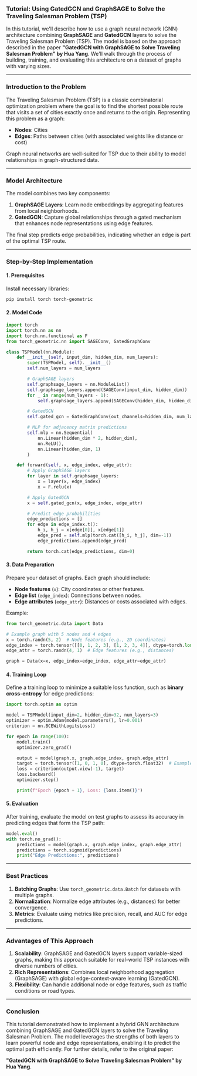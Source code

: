 ### Tutorial: Using GatedGCN and GraphSAGE to Solve the Traveling Salesman Problem (TSP)

In this tutorial, we'll describe how to use a graph neural network (GNN) architecture combining **GraphSAGE** and **GatedGCN** layers to solve the Traveling Salesman Problem (TSP). The model is based on the approach described in the paper **"GatedGCN with GraphSAGE to Solve Traveling Salesman Problem" by Hua Yang**. We'll walk through the process of building, training, and evaluating this architecture on a dataset of graphs with varying sizes.

---

### **Introduction to the Problem**
The Traveling Salesman Problem (TSP) is a classic combinatorial optimization problem where the goal is to find the shortest possible route that visits a set of cities exactly once and returns to the origin. Representing this problem as a graph:
- **Nodes**: Cities
- **Edges**: Paths between cities (with associated weights like distance or cost)

Graph neural networks are well-suited for TSP due to their ability to model relationships in graph-structured data.

---

### **Model Architecture**
The model combines two key components:
1. **GraphSAGE Layers**: Learn node embeddings by aggregating features from local neighborhoods.
2. **GatedGCN**: Capture global relationships through a gated mechanism that enhances node representations using edge features.

The final step predicts edge probabilities, indicating whether an edge is part of the optimal TSP route.

---

### **Step-by-Step Implementation**

#### **1. Prerequisites**
Install necessary libraries:
```bash
pip install torch torch-geometric
```

#### **2. Model Code**
```python
import torch
import torch.nn as nn
import torch.nn.functional as F
from torch_geometric.nn import SAGEConv, GatedGraphConv

class TSPModel(nn.Module):
    def __init__(self, input_dim, hidden_dim, num_layers):
        super(TSPModel, self).__init__()
        self.num_layers = num_layers

        # GraphSAGE layers
        self.graphsage_layers = nn.ModuleList()
        self.graphsage_layers.append(SAGEConv(input_dim, hidden_dim))
        for _ in range(num_layers - 1):
            self.graphsage_layers.append(SAGEConv(hidden_dim, hidden_dim))

        # GatedGCN
        self.gated_gcn = GatedGraphConv(out_channels=hidden_dim, num_layers=num_layers)

        # MLP for adjacency matrix predictions
        self.mlp = nn.Sequential(
            nn.Linear(hidden_dim * 2, hidden_dim),
            nn.ReLU(),
            nn.Linear(hidden_dim, 1)
        )

    def forward(self, x, edge_index, edge_attr):
        # Apply GraphSAGE layers
        for layer in self.graphsage_layers:
            x = layer(x, edge_index)
            x = F.relu(x)

        # Apply GatedGCN
        x = self.gated_gcn(x, edge_index, edge_attr)

        # Predict edge probabilities
        edge_predictions = []
        for edge in edge_index.t():
            h_i, h_j = x[edge[0]], x[edge[1]]
            edge_pred = self.mlp(torch.cat([h_i, h_j], dim=-1))
            edge_predictions.append(edge_pred)

        return torch.cat(edge_predictions, dim=0)
```

#### **3. Data Preparation**
Prepare your dataset of graphs. Each graph should include:
- **Node features** (`x`): City coordinates or other features.
- **Edge list** (`edge_index`): Connections between nodes.
- **Edge attributes** (`edge_attr`): Distances or costs associated with edges.

Example:
```python
from torch_geometric.data import Data

# Example graph with 5 nodes and 4 edges
x = torch.randn(5, 2)  # Node features (e.g., 2D coordinates)
edge_index = torch.tensor([[0, 1, 2, 3], [1, 2, 3, 4]], dtype=torch.long)  # Edge list
edge_attr = torch.randn(4, 1)  # Edge features (e.g., distances)

graph = Data(x=x, edge_index=edge_index, edge_attr=edge_attr)
```

#### **4. Training Loop**
Define a training loop to minimize a suitable loss function, such as **binary cross-entropy** for edge predictions:
```python
import torch.optim as optim

model = TSPModel(input_dim=2, hidden_dim=32, num_layers=3)
optimizer = optim.Adam(model.parameters(), lr=0.001)
criterion = nn.BCEWithLogitsLoss()

for epoch in range(100):
    model.train()
    optimizer.zero_grad()

    output = model(graph.x, graph.edge_index, graph.edge_attr)
    target = torch.tensor([1, 0, 1, 0], dtype=torch.float32)  # Example edge labels
    loss = criterion(output.view(-1), target)
    loss.backward()
    optimizer.step()

    print(f"Epoch {epoch + 1}, Loss: {loss.item()}")
```

#### **5. Evaluation**
After training, evaluate the model on test graphs to assess its accuracy in predicting edges that form the TSP path:
```python
model.eval()
with torch.no_grad():
    predictions = model(graph.x, graph.edge_index, graph.edge_attr)
    predictions = torch.sigmoid(predictions)
    print("Edge Predictions:", predictions)
```

---

### **Best Practices**
1. **Batching Graphs**: Use `torch_geometric.data.Batch` for datasets with multiple graphs.
2. **Normalization**: Normalize edge attributes (e.g., distances) for better convergence.
3. **Metrics**: Evaluate using metrics like precision, recall, and AUC for edge predictions.

---

### **Advantages of This Approach**
1. **Scalability**: GraphSAGE and GatedGCN layers support variable-sized graphs, making this approach suitable for real-world TSP instances with diverse numbers of cities.
2. **Rich Representations**: Combines local neighborhood aggregation (GraphSAGE) with global edge-context-aware learning (GatedGCN).
3. **Flexibility**: Can handle additional node or edge features, such as traffic conditions or road types.

---

### **Conclusion**
This tutorial demonstrated how to implement a hybrid GNN architecture combining GraphSAGE and GatedGCN layers to solve the Traveling Salesman Problem. The model leverages the strengths of both layers to learn powerful node and edge representations, enabling it to predict the optimal path efficiently. For further details, refer to the original paper:

**"GatedGCN with GraphSAGE to Solve Traveling Salesman Problem" by Hua Yang**.